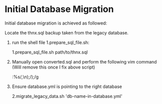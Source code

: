 # Initial Database Migration

Initial database migration is achieved as followed:

Locate the thnx.sql backup taken from the legacy database. 

1. run the shell file 1.prepare_sql_file.sh:

    1.prepare_sql_file.sh path/to/thnx.sql
    
2. Manually open converted.sql and perform the following vim command (Will remove this once I fix above script)

    :%s/,\n);/);/g

3. Ensure database.yml is pointing to the right database

    2.migrate_legacy_data.sh 'db-name-in-database.yml'

